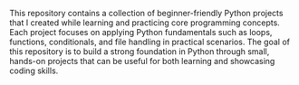This repository contains a collection of beginner-friendly Python projects that I created while learning and practicing core programming concepts. Each project focuses on applying Python fundamentals such as loops, functions, conditionals, and file handling in practical scenarios. The goal of this repository is to build a strong foundation in Python through small, hands-on projects that can be useful for both learning and showcasing coding skills.
